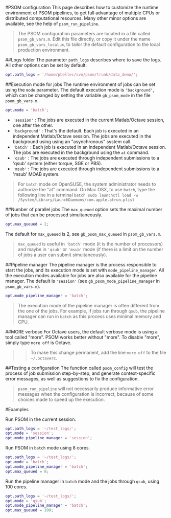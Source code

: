 #PSOM configuration
This page describes how to customize the runtime environment of PSOM pipelines, to get full advantage of multiple CPUs or distributed computational resources. Many other minor options are available, see the help of `psom_run_pipeline`.  
>The PSOM configuration parameters are located in a file called `psom_gb_vars.m`. Edit this file directly, or copy it under the name `psom_gb_vars_local.m`, to tailor the default configuration to the local production environment.

##Logs folder
The parameter `path_logs` describes where to save the logs. All other options can be set by default.
```matlab
opt.path_logs = '/home/pbellec/svn/psom/trunk/data_demo/';
```

##Execution mode for jobs
The runtime environment of jobs can be set using the `mode` parameter. The default execution mode is `'background'`, which can be changed by setting the variable `gb_psom_mode` in the file `psom_gb_vars.m`. 
```matlab
opt.mode = 'batch';
``` 
 * `'session'`    : The jobs are executed in the current Matlab/Octave session, one after the other.
 * `'background'` : That's the default. Each job is executed in an independent Matlab/Octave session. The jobs are executed in the background using using an "asynchronous" system call. 
 * `'batch'`      : Each job is executed in an independent Matlab/Octave session. The jobs are executed in the background using the `at` command.
 * `'qsub'`       : The jobs are executed through independent submissions to a 'qsub' system (either torque, SGE or PBS).
 * `'msub'`       : The jobs are executed through independent submissions to a 'msub' MOAB system.
>For `batch` mode on OpenSUSE, the system administrator needs to authorize the "at" command. On Mac OSX, to use `batch`, type the following line in a terminal ```batch sudo launchctl load -w /System/Library/LaunchDaemons/com.apple.atrun.plist``` 

##Number of parallel jobs
The `max_queued` option sets the maximal number of jobs that can be processed simultaneously. 
```matlab
opt.max_queued = 2;
```
The default for `max_queued` is 2, see `gb_psom_max_queued` in `psom_gb_vars.m`.
>`max_queued` is useful in `'batch'` mode (it is the number of processors) and maybe in `'qsub'` or `'msub'` mode (if there is a limit on the number of jobs a user can submit simultaneously).

##Pipeline manager
The pipeline manager is the process responsible to start the jobs, and its execution mode is set with `mode_pipeline_manager`. All the execution modes available for jobs are also available for the pipeline manager. The default is `'session'` (see `gb_psom_mode_pipeline_manager` in `psom_gb_vars.m`). 
```matlab
opt.mode_pipeline_manager = 'batch';
```
>The execution mode of the pipeline manager is often different from the one of the jobs. For example, if jobs run through `qsub`, the pipeline manager can run in `batch` as this process uses minimal memory and CPU.

##MORE verbose 
For Octave users, the default verbose mode is using a tool called "more". PSOM works better without "more". To disable "more", simply type `more off` is Octave. 
>>To make this change permanent, add the line `more off` to the file `~/.octaverc`. 

##Testing a configuration
The function called `psom_config` will test the process of job submission step-by-step, and generate context-specific error messages, as well as suggestions to fix the configuration. 
>`psom_run_pipeline` will not necessarily produce informative error messages when the configuration is incorrect, because of some choices made to speed up the execution.

#Examples

Run PSOM in the current session.
```matlab
opt.path_logs = '~/test_logs/';
opt.mode = 'session';
opt.mode_pipeline_manager = 'session';
```

Run PSOM in `batch` mode using 8 cores.
```matlab
opt.path_logs = '~/test_logs/';
opt.mode = 'batch';
opt.mode_pipeline_manager = 'batch';
opt.max_queued = 8;
```

Run the pipeline manager in `batch` mode and the jobs through `qsub`, using 100 cores.
```matlab
opt.path_logs = '~/test_logs/';
opt.mode = 'qsub';
opt.mode_pipeline_manager = 'batch';
opt.max_queued = 100;
```
